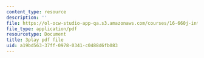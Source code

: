 ```yaml
---
content_type: resource
description: ''
file: https://ol-ocw-studio-app-qa.s3.amazonaws.com/courses/16-660j-introduction-to-lean-six-sigma-methods-january-iap-2012/a19bd56337ff09780341c0488d6fb083_hQRfikgHzdg.pdf
file_type: application/pdf
resourcetype: Document
title: 3play pdf file
uid: a19bd563-37ff-0978-0341-c0488d6fb083
---
```

